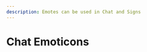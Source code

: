 ```yaml
---
description: Emotes can be used in Chat and Signs
---
```


# Chat Emoticons

<div>

<figure><img src="../../.gitbook/assets/image (103).png" alt=""><figcaption></figcaption></figure>

 

<figure><img src="../../.gitbook/assets/image (106).png" alt=""><figcaption></figcaption></figure>

 

<figure><img src="../../.gitbook/assets/image (108).png" alt=""><figcaption></figcaption></figure>

 

<figure><img src="../../.gitbook/assets/image (109).png" alt=""><figcaption></figcaption></figure>

 

<figure><img src="../../.gitbook/assets/image (110).png" alt=""><figcaption></figcaption></figure>

</div>

<div>

<figure><img src="../../.gitbook/assets/image (111).png" alt=""><figcaption></figcaption></figure>

 

<figure><img src="../../.gitbook/assets/image (113).png" alt=""><figcaption></figcaption></figure>

 

<figure><img src="../../.gitbook/assets/image (114).png" alt=""><figcaption></figcaption></figure>

 

<figure><img src="../../.gitbook/assets/image (115).png" alt=""><figcaption></figcaption></figure>

 

<figure><img src="../../.gitbook/assets/image (116).png" alt=""><figcaption></figcaption></figure>

</div>

<div>

<figure><img src="../../.gitbook/assets/image (117).png" alt=""><figcaption></figcaption></figure>

 

<figure><img src="../../.gitbook/assets/image (119).png" alt=""><figcaption></figcaption></figure>

</div>
